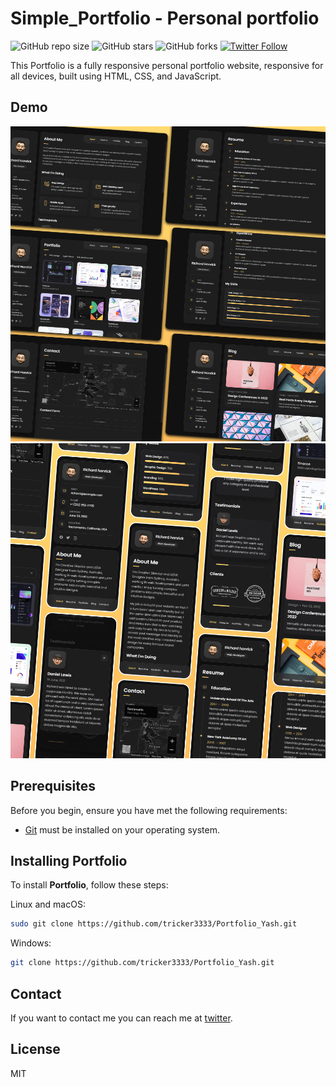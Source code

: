 # Simple_Portfolio - Personal portfolio

![GitHub repo size](https://img.shields.io/github/repo-size/tricker3333/Portfolio_Yash)
![GitHub stars](https://img.shields.io/github/stars/tricker3333/Portfolio_Yash?style=social)
![GitHub forks](https://img.shields.io/github/forks/tricker3333/Portfolio_Yash?style=social)
[![Twitter Follow](https://img.shields.io/twitter/follow/YHere333?style=social)](https://twitter.com/intent/follow?screen_name=YHere333)


This Portfolio is a fully responsive personal portfolio website, responsive for all devices, built using HTML, CSS, and JavaScript.

## Demo

![vCard Desktop Demo](./website-demo-image/desktop.png "Desktop Demo")
![vCard Mobile Demo](./website-demo-image/mobile.png "Mobile Demo")

## Prerequisites

Before you begin, ensure you have met the following requirements:

* [Git](https://git-scm.com/downloads "Download Git") must be installed on your operating system.

## Installing Portfolio

To install **Portfolio**, follow these steps:

Linux and macOS:

```bash
sudo git clone https://github.com/tricker3333/Portfolio_Yash.git
```

Windows:

```bash
git clone https://github.com/tricker3333/Portfolio_Yash.git
```

## Contact

If you want to contact me you can reach me at [twitter](https://www.linkedin.com/in/yashkushwaha333/).

## License

MIT
